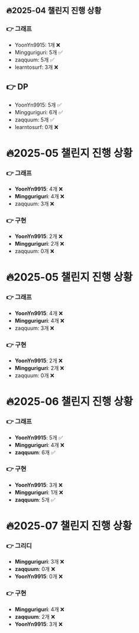 ## 🔥2025-04 챌린지 진행 상황
### 👉 그래프
- YoonYn9915: 1개 ❌
- Mingguriguri: 5개 ✅
- zaqquum: 5개 ✅
- learntosurf: 3개 ❌


## 👉 DP
- YoonYn9915: 5개 ✅
- Mingguriguri: 6개 ✅
- zaqquum: 5개 ✅
- learntosurf: 0개 ❌

# 🔥2025-05 챌린지 진행 상황

### 👉 그래프
- **YoonYn9915**: 4개 ❌
- **Mingguriguri**: 4개 ❌
- zaqquum: 3개 ❌


### 👉 구현
- **YoonYn9915**: 2개 ❌
- **Mingguriguri**: 2개 ❌
- zaqquum: 0개 ❌





# 🔥2025-05 챌린지 진행 상황

### 👉 그래프
- **YoonYn9915**: 4개 ❌
- **Mingguriguri**: 4개 ❌
- zaqquum: 3개 ❌


### 👉 구현
- **YoonYn9915**: 2개 ❌
- **Mingguriguri**: 2개 ❌
- zaqquum: 0개 ❌


# 🔥2025-06 챌린지 진행 상황

### 👉 그래프
- **YoonYn9915**: 5개 ✅
- **Mingguriguri**: 4개 ❌
- **zaqquum**: 6개 ✅


### 👉 구현
- **YoonYn9915**: 3개 ❌
- **Mingguriguri**: 1개 ❌
- **zaqquum**: 5개 ✅




# 🔥2025-07 챌린지 진행 상황

### 👉 그리디
- **Mingguriguri**: 3개 ❌
- **zaqquum**: 0개 ❌
- **YoonYn9915**: 0개 ❌


### 👉 구현
- **Mingguriguri**: 4개 ❌
- **zaqquum**: 2개 ❌
- **YoonYn9915**: 3개 ❌




